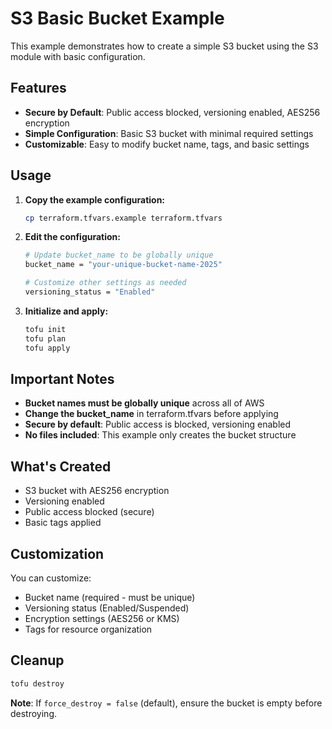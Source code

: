 # S3 Basic Bucket Example

This example demonstrates how to create a simple S3 bucket using the S3 module with basic configuration.

## Features

- **Secure by Default**: Public access blocked, versioning enabled, AES256 encryption
- **Simple Configuration**: Basic S3 bucket with minimal required settings
- **Customizable**: Easy to modify bucket name, tags, and basic settings

## Usage

1. **Copy the example configuration:**
   ```bash
   cp terraform.tfvars.example terraform.tfvars
   ```

2. **Edit the configuration:**
   ```bash
   # Update bucket_name to be globally unique
   bucket_name = "your-unique-bucket-name-2025"
   
   # Customize other settings as needed
   versioning_status = "Enabled"
   ```

3. **Initialize and apply:**
   ```bash
   tofu init
   tofu plan
   tofu apply
   ```

## Important Notes

- **Bucket names must be globally unique** across all of AWS
- **Change the bucket_name** in terraform.tfvars before applying
- **Secure by default**: Public access is blocked, versioning enabled
- **No files included**: This example only creates the bucket structure

## What's Created

- S3 bucket with AES256 encryption
- Versioning enabled
- Public access blocked (secure)
- Basic tags applied

## Customization

You can customize:
- Bucket name (required - must be unique)
- Versioning status (Enabled/Suspended)
- Encryption settings (AES256 or KMS)
- Tags for resource organization

## Cleanup

```bash
tofu destroy
```

**Note**: If `force_destroy = false` (default), ensure the bucket is empty before destroying.

